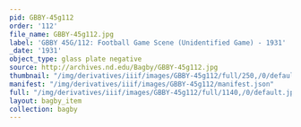 ```yaml
---
pid: GBBY-45g112
order: '112'
file_name: GBBY-45g112.jpg
label: 'GBBY 45G/112: Football Game Scene (Unidentified Game) - 1931'
_date: '1931'
object_type: glass plate negative
source: http://archives.nd.edu/Bagby/GBBY-45g112.jpg
thumbnail: "/img/derivatives/iiif/images/GBBY-45g112/full/250,/0/default.jpg"
manifest: "/img/derivatives/iiif/images/GBBY-45g112/manifest.json"
full: "/img/derivatives/iiif/images/GBBY-45g112/full/1140,/0/default.jpg"
layout: bagby_item
collection: bagby
---
```

